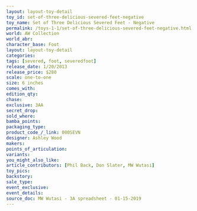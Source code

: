 ```yaml
---
layout: layout-toy-detail 
toy_id: set-of-three-delicious-severed-feet-negative
toy_name: Set of Three Delicious Severed Feet - Negative
permalink: /toys-1-1/set-of-three-delicious-severed-feet-negative.html
world: AW Collection
world_abr: 
character_base: Foot
layout: layout-toy-detail
categories: 
tags: [severed, foot, severedfoot]
release_date: 1/20/2013
release_price: $280 
scale: one-to-one
size: 6 inches
comes_with: 
edition_qty: 
chase: 
exclusive: 3AA
secret_drop: 
sold_where: 
bamba_points: 
packaging_type: 
product_code_/_link: 000SEVN
designer: Ashley Wood
makers: 
points_of_articulation: 
variants: 
you_might_also_like: 
article_contributors: [Phil Back, Don Slater, MW Wutasi]
toy_pics: 
backstory: 
sale_type: 
event_exclusive: 
event_details: 
source_doc: MW Wutasi - 3A spreadsheet - 01-15-2019
---
```


